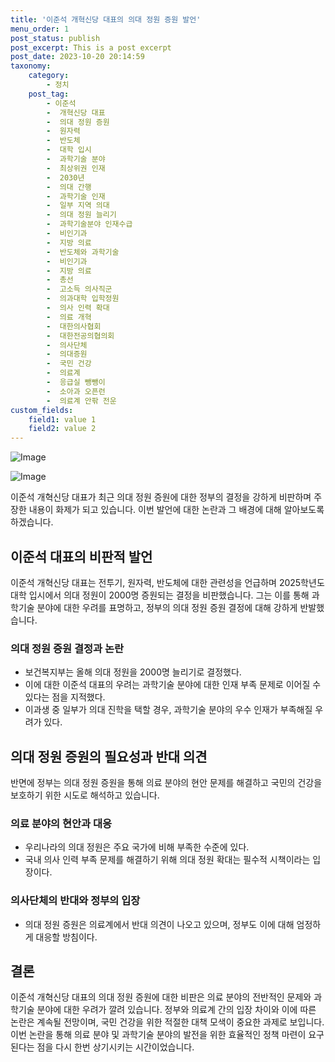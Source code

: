 ```yaml
---
title: '이준석 개혁신당 대표의 의대 정원 증원 발언'
menu_order: 1
post_status: publish
post_excerpt: This is a post excerpt
post_date: 2023-10-20 20:14:59
taxonomy:
    category:
        - 정치
    post_tag:
        - 이준석
        -  개혁신당 대표
        -  의대 정원 증원
        -  원자력
        -  반도체
        -  대학 입시
        -  과학기술 분야
        -  최상위권 인재
        -  2030년
        -  의대 간행
        -  과학기술 인재
        -  일부 지역 의대
        -  의대 정원 늘리기
        -  과학기술분야 인재수급
        -  비인기과
        -  지방 의료
        -  반도체와 과학기술
        -  비인기과
        -  지방 의료
        -  총선
        -  고소득 의사직군
        -  의과대학 입학정원
        -  의사 인력 확대
        -  의료 개혁
        -  대한의사협회
        -  대한전공의협의회
        -  의사단체
        -  의대증원
        -  국민 건강
        -  의료계
        -  응급실 뺑뺑이
        -  소아과 오픈런
        -  의료계 안팎 전운
custom_fields:
    field1: value 1
    field2: value 2
---
```


![Image](https://imgnews.pstatic.net/image/022/2024/02/06/20240206513013_20240206155301607.jpg?type=w647)

![Image](https://imgnews.pstatic.net/image/022/2024/02/06/20240206513012_20240206155301612.jpg?type=w647)


이준석 개혁신당 대표가 최근 의대 정원 증원에 대한 정부의 결정을 강하게 비판하며 주장한 내용이 화제가 되고 있습니다. 이번 발언에 대한 논란과 그 배경에 대해 알아보도록 하겠습니다.

## 이준석 대표의 비판적 발언
이준석 개혁신당 대표는 전투기, 원자력, 반도체에 대한 관련성을 언급하며 2025학년도 대학 입시에서 의대 정원이 2000명 증원되는 결정을 비판했습니다. 그는 이를 통해 과학기술 분야에 대한 우려를 표명하고, 정부의 의대 정원 증원 결정에 대해 강하게 반발했습니다.

### 의대 정원 증원 결정과 논란
- 보건복지부는 올해 의대 정원을 2000명 늘리기로 결정했다.
- 이에 대한 이준석 대표의 우려는 과학기술 분야에 대한 인재 부족 문제로 이어질 수 있다는 점을 지적했다.
- 이과생 중 일부가 의대 진학을 택할 경우, 과학기술 분야의 우수 인재가 부족해질 우려가 있다.

## 의대 정원 증원의 필요성과 반대 의견
반면에 정부는 의대 정원 증원을 통해 의료 분야의 현안 문제를 해결하고 국민의 건강을 보호하기 위한 시도로 해석하고 있습니다.

### 의료 분야의 현안과 대응
- 우리나라의 의대 정원은 주요 국가에 비해 부족한 수준에 있다.
- 국내 의사 인력 부족 문제를 해결하기 위해 의대 정원 확대는 필수적 시책이라는 입장이다.

### 의사단체의 반대와 정부의 입장
- 의대 정원 증원은 의료계에서 반대 의견이 나오고 있으며, 정부도 이에 대해 엄정하게 대응할 방침이다.

## 결론
이준석 개혁신당 대표의 의대 정원 증원에 대한 비판은 의료 분야의 전반적인 문제와 과학기술 분야에 대한 우려가 깔려 있습니다. 정부와 의료계 간의 입장 차이와 이에 따른 논란은 계속될 전망이며, 국민 건강을 위한 적절한 대책 모색이 중요한 과제로 보입니다. 이번 논란을 통해 의료 분야 및 과학기술 분야의 발전을 위한 효율적인 정책 마련이 요구된다는 점을 다시 한번 상기시키는 시간이었습니다.
